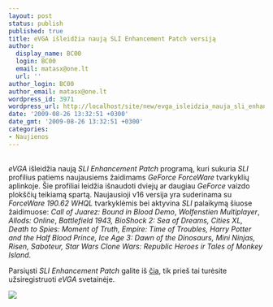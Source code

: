 ```yaml
---
layout: post
status: publish
published: true
title: eVGA išleidžia naują SLI Enhancement Patch versiją
author:
  display_name: BC00
  login: BC00
  email: matasx@one.lt
  url: ''
author_login: BC00
author_email: matasx@one.lt
wordpress_id: 3971
wordpress_url: http://localhost/site/new/evga_isleidzia_nauja_sli_enhancement_patch_versija/
date: '2009-08-26 13:32:51 +0300'
date_gmt: '2009-08-26 13:32:51 +0300'
categories:
- Naujienos
---
```

<p>
<br /><i>eVGA</i> išleidžia naują <i>SLI Enhancement Patch</i> programą, kuri sukuria <i>SLI</i> profilius patiems naujausiems žaidimams <i>GeForce ForceWare</i> tvarkyklių aplinkoje. Šie  profiliai leidžia išnaudoti dviejų ar daugiau <i>GeForce</i> vaizdo plokščių teikiamą spartą. Naujausioji v16 versija yra suderinama su <i>ForceWare 190.62 WHQL</i> tvarkyklėmis bei aktyvina <i>SLI</i> palaikymą šiuose žaidimuose: <i>Call of Juarez: Bound in Blood Demo</i>, <i>Wolfenstien Multiplayer</i>, <i>Allods: Online</i>, <i>Battlefield 1943, BioShock 2: Sea of Dreams, Cities XL, Death to Spies: Moment of Truth, Empire: Time of Troubles, Harry Potter and the Half Blood Prince, Ice Age 3: Dawn of the Dinosaurs, Mini Ninjas, Risen, Saboteur, Star Wars Clone Wars: Republic Heroes ir Tales of Monkey Island</i>.</p>
<p>Parsiųsti <i>SLI Enhancement Patch</i> galite iš <a class="ns" href="http://www.evga.com/articles/00463/">čia</a>, tik prieš tai turėsite užsiregistruoti <i>eVGA</i> svetainėje.</p>
<p><img src="http://www.part.lt/img/f869d5d6dd625b96535cd0044454ad79592.jpg" /></p>
